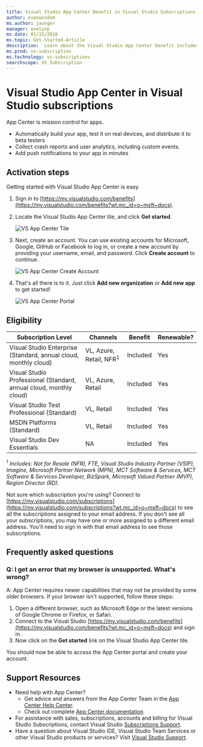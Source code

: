 ```yaml
---
title: Visual Studio App Center Benefit in Visual Studio Subscriptions | Microsoft Docs 
author: evanwindom
ms.author: jaunger
manager: evelynp
ms.date: 01/15/2018
ms.topic: Get-Started-Article
description:  Learn about the Visual Studio App Center benefit included in Visual Studio subscriptions.
ms.prod: vs-subscription
ms.technology: vs-subscriptions
searchscope: VS Subscription
---
```


# Visual Studio App Center in Visual Studio subscriptions

App Center is mission control for apps.

-  Automatically build your app, test it on real devices, and distribute it to beta testers
-  Collect crash reports and user analytics, including custom events.
-  Add push notifications to your app in minutes

## Activation steps
Getting started with Visual Studio App Center is easy. 
1.  Sign in to [https://my.visualstudio.com/benefits](https://my.visualstudio.com/benefits?wt.mc_id=o~msft~docs).

2. Locate the Visual Studio App Center tile, and click **Get started**.

    ![VS App Center Tile](_img/vs-app-center/vs-app-center-tile.png)

3. Next, create an account.  You can use existing accounts for Microsoft, Google, GitHub or Facebook to log in, or create a new account by providing your username, email, and password.  Click **Create account** to continue. 

    ![VS App Center Create Account](_img/vs-app-center/vs-app-center-create-account.png)

4. That's all there is to it.  Just click **Add new organization** or **Add new app** to get started!

    ![VS App Center Portal](_img/vs-app-center/vs-app-center-portal.png)

## Eligibility
| Subscription Level                                                 |     Channels                                            | Benefit                                                          | Renewable?    |
|--------------------------------------------------------------------|---------------------------------------------------------|------------------------------------------------------------------|---------------|
| Visual Studio Enterprise (Standard, annual cloud, monthly cloud)   | VL, Azure, Retail,  NFR<sup>1</sup> | Included       |  Yes          |
| Visual Studio Professional (Standard, annual cloud, monthly cloud) | VL, Azure, Retail                                       | Included                                                            |Yes |
| Visual Studio Test Professional (Standard)                         | VL, Retail                                              | Included                                                            |Yes |
| MSDN Platforms (Standard)                                          | VL, Retail                                              | Included                                                            |Yes |
| Visual Studio Dev Essentials | NA  | Included                                                            |Yes |


<sup>1</sup>  *Includes:  Not for Resale (NFR), FTE, Visual Studio Industry Partner (VSIP), Imagine, Microsoft Partner Network (MPN), MCT Software & Services, MCT Software & Services Developer, BizSpark, Microsoft Valued Partner (MVP), Region Director (RD).*

Not sure which subscription you're using?  Connect to [https://my.visualstudio.com/subscriptions](https://my.visualstudio.com/subscriptions?wt.mc_id=o~msft~docs) to see all the subscriptions assigned to your email address. If you don't see all your subscriptions, you may have one or more assigned to a different email address.  You'll need to sign in with that email address to see those subscriptions. 

## Frequently asked questions

### Q:  I get an error that my browser is unsupported.  What's wrong? 
A:  App Center requires newer capabilities that may not be provided by some older browsers.  If your browser isn't supported, follow these steps:
1.  Open a different browser, such as Microsoft Edge or the latest versions of Google Chrome or Firefox, or Safari.  
2.  Connect to the Visual Studio [https://my.visualstudio.com/benefits](https://my.visualstudio.com/benefits?wt.mc_id=o~msft~docs) and sign in. 
3.  Now click on the **Get started** link on the Visual Studio App Center tile. 

You should now be able to access the App Center portal and create your account. 

## Support Resources
-  Need help with App Center?  
    - Get advice and answers from the App Center Team in the [App Center Help Center](https://intercom.help/appcenter/). 
    - Check out complete [App Center documentation](/appcenter/) 
-  For assistance with sales, subscriptions, accounts and billing for Visual Studio Subscriptions, contact Visual Studio [Subscriptions Support](https://www.visualstudio.com/subscriptions/support/).
-  Have a question about Visual Studio IDE, Visual Studio Team Services or other Visual Studio products or services?  Visit [Visual Studio Support](https://www.visualstudio.com/support/). 